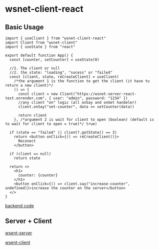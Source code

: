 # wsnet-client-react

## Basic Usage

```tsx
import { useClient } from "wsnet-client-react"
import Client from "wsnet-client"
import { useState } from "react"

export default function App() {
  const [counter, setCounter] = useState(0)

  //1. The client or null
  //2. the state: "loading", "sucess" or "failed"
  const [client, state, reCreateClient] = useClient(
    /*the argument 1 is the function to get the client (it have tu return a new client)*/
    () => {
      const client = new Client("https://wsnet-server-react-test.onrender.com", { user: "admin", password: "1234" })
      //any client "on" logic (all onSay and onGet handeler)
      client.onSay("set-counter", data => setCounter(data))

      return client
    }, /*argument 2 is wait for client to open (boolean) (default is to wait for client to open = true)*/ true)

  if (state == "failed" || client?.getState() == 3)
    return <button onClick={() => reCreateClient()}>
      Reconect
    </button>

  if (client == null)
    return state

  return <>
    <h1>
      counter: {counter}
    </h1>
    <button onClick={() => client.say("increase-counter", undefined)}>increase the counter on the server</button>
  </>
}
```

[backend code](https://github.com/ManuelWestermeier/wsnet-server-react-test)

## Server + Client

[wsent-server](https://www.npmjs.com/package/wsnet-server)

[wsent-client](https://www.npmjs.com/package/wsnet-client)